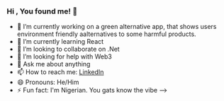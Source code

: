 ### Hi <Dev />, You found me! 👋


- 🔭 I’m currently working on a green alternative app, that shows users environment friendly aalternatives to some harmful products.
- 🌱 I’m currently learning React
- 👯 I’m looking to collaborate on .Net
- 🤔 I’m looking for help with Web3
- 💬 Ask me about anything
- 📫 How to reach me: [LinkedIn](https://www.linkedin.com/in/obinna-asiegbulam-ba0135b4/)
- 😄 Pronouns: He/Him
- ⚡ Fun fact: I'm Nigerian. You gats know the vibe
-->
